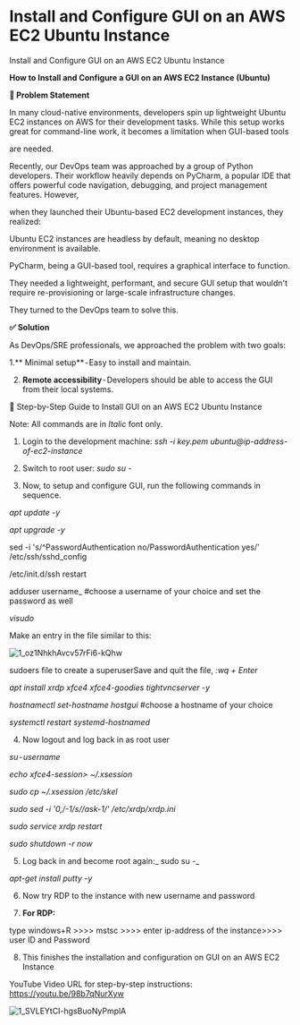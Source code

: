 # Install and Configure GUI on an AWS EC2 Ubuntu Instance
Install and Configure GUI on an AWS EC2 Ubuntu Instance

**How to Install and Configure a GUI on an AWS EC2 Instance (Ubuntu)**

**🚩 Problem Statement**

In many cloud-native environments, developers spin up lightweight Ubuntu EC2 instances on AWS for their development tasks. While this setup works great for command-line work, it becomes a limitation when GUI-based tools

are needed.

Recently, our DevOps team was approached by a group of Python developers. Their workflow heavily depends on PyCharm, a popular IDE that offers powerful code navigation, debugging, and project management features. However, 

when they launched their Ubuntu-based EC2 development instances, they realized:

Ubuntu EC2 instances are headless by default, meaning no desktop environment is available.

PyCharm, being a GUI-based tool, requires a graphical interface to function.

They needed a lightweight, performant, and secure GUI setup that wouldn't require re-provisioning or large-scale infrastructure changes.

They turned to the DevOps team to solve this.

**✅ Solution**

As DevOps/SRE professionals, we approached the problem with two goals:

1.** Minimal setup** - Easy to install and maintain.

2. **Remote accessibility** - Developers should be able to access the GUI from their local systems.

🔧 Step-by-Step Guide to Install GUI on an AWS EC2 Ubuntu Instance

Note: All commands are in _Italic_ font only.

1. Login to the development machine: _ssh -i key.pem ubuntu@ip-address-of-ec2-instance_

2. Switch to root user: _sudo su -_

3. Now, to setup and configure GUI, run the following commands in sequence.

_apt update -y_

_apt upgrade -y_

sed -i 's/^PasswordAuthentication no/PasswordAuthentication yes/' /etc/ssh/sshd_config

/etc/init.d/ssh restart

adduser username_ #choose a username of your choice and set the password as well

_visudo_

Make an entry in the file similar to this:

![1_oz1NhkhAvcv57rFi6-kQhw](https://github.com/user-attachments/assets/a98fe22d-7570-4483-9436-3a91f1b616ad)

sudoers file to create a superuserSave and quit the file, _:wq + Enter_

_apt install xrdp xfce4 xfce4-goodies tightvncserver -y_

_hostnamectl set-hostname hostgui_ #choose a hostname of your choice

_systemctl restart systemd-hostnamed_

4. Now logout and log back in as root user

_su - username_

_echo xfce4-session> ~/.xsession_

_sudo cp ~/.xsession /etc/skel_

_sudo sed -i '0,/-1/s//ask-1/' /etc/xrdp/xrdp.ini_

_sudo service xrdp restart_

_sudo shutdown -r now_

5. Log back in and become root again:_ sudo su -_
   
_apt-get install putty -y_

6. Now try RDP to the instance with new username and password
   
7. **For RDP:**
   
type windows+R >>>> mstsc >>>> enter ip-address of the instance>>>> user ID and Password

8. This finishes the installation and configuration on GUI on an AWS EC2 Instance
   
YouTube Video URL for step-by-step instructions: https://youtu.be/98b7qNurXyw

![1_SVLEYtCI-hgsBuoNyPmplA](https://github.com/user-attachments/assets/e25e74df-03a0-48d3-a33a-4ff30a7e95ed)

